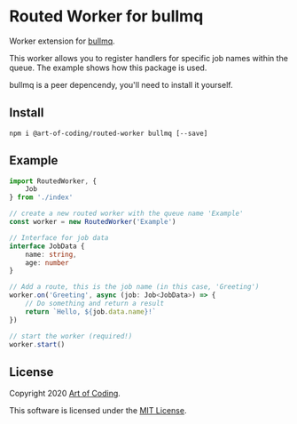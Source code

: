 # Routed Worker for bullmq

Worker extension for [bullmq](https://github.com/taskforcesh/bullmq).

This worker allows you to register handlers for specific job names within
the queue. The example shows how this package is used.

bullmq is a peer depencendy, you'll need to install it yourself.

## Install

```
npm i @art-of-coding/routed-worker bullmq [--save]
```

## Example

```ts
import RoutedWorker, {
    Job
} from './index'

// create a new routed worker with the queue name 'Example'
const worker = new RoutedWorker('Example')

// Interface for job data
interface JobData {
    name: string,
    age: number
}

// Add a route, this is the job name (in this case, 'Greeting')
worker.on('Greeting', async (job: Job<JobData>) => {
    // Do something and return a result
    return `Hello, ${job.data.name}!`
})

// start the worker (required!)
worker.start()
```

## License

Copyright 2020 [Art of Coding](http://artofcoding.nl).

This software is licensed under the [MIT License](LICENSE).
